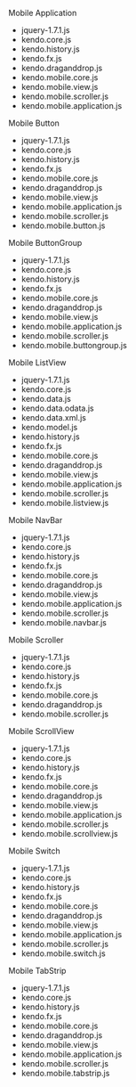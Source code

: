Mobile Application
* jquery-1.7.1.js
* kendo.core.js
* kendo.history.js
* kendo.fx.js
* kendo.draganddrop.js
* kendo.mobile.core.js
* kendo.mobile.view.js
* kendo.mobile.scroller.js
* kendo.mobile.application.js

Mobile Button
* jquery-1.7.1.js
* kendo.core.js
* kendo.history.js
* kendo.fx.js
* kendo.mobile.core.js
* kendo.draganddrop.js
* kendo.mobile.view.js
* kendo.mobile.application.js
* kendo.mobile.scroller.js
* kendo.mobile.button.js

Mobile ButtonGroup
* jquery-1.7.1.js
* kendo.core.js
* kendo.history.js
* kendo.fx.js
* kendo.mobile.core.js
* kendo.draganddrop.js
* kendo.mobile.view.js
* kendo.mobile.application.js
* kendo.mobile.scroller.js
* kendo.mobile.buttongroup.js

Mobile ListView
* jquery-1.7.1.js
* kendo.core.js
* kendo.data.js
* kendo.data.odata.js
* kendo.data.xml.js
* kendo.model.js
* kendo.history.js
* kendo.fx.js
* kendo.mobile.core.js
* kendo.draganddrop.js
* kendo.mobile.view.js
* kendo.mobile.application.js
* kendo.mobile.scroller.js
* kendo.mobile.listview.js

Mobile NavBar
* jquery-1.7.1.js
* kendo.core.js
* kendo.history.js
* kendo.fx.js
* kendo.mobile.core.js
* kendo.draganddrop.js
* kendo.mobile.view.js
* kendo.mobile.application.js
* kendo.mobile.scroller.js
* kendo.mobile.navbar.js

Mobile Scroller
* jquery-1.7.1.js
* kendo.core.js
* kendo.history.js
* kendo.fx.js
* kendo.mobile.core.js
* kendo.draganddrop.js
* kendo.mobile.scroller.js

Mobile ScrollView
* jquery-1.7.1.js
* kendo.core.js
* kendo.history.js
* kendo.fx.js
* kendo.mobile.core.js
* kendo.draganddrop.js
* kendo.mobile.view.js
* kendo.mobile.application.js
* kendo.mobile.scroller.js
* kendo.mobile.scrollview.js

Mobile Switch
* jquery-1.7.1.js
* kendo.core.js
* kendo.history.js
* kendo.fx.js
* kendo.mobile.core.js
* kendo.draganddrop.js
* kendo.mobile.view.js
* kendo.mobile.application.js
* kendo.mobile.scroller.js
* kendo.mobile.switch.js

Mobile TabStrip
* jquery-1.7.1.js
* kendo.core.js
* kendo.history.js
* kendo.fx.js
* kendo.mobile.core.js
* kendo.draganddrop.js
* kendo.mobile.view.js
* kendo.mobile.application.js
* kendo.mobile.scroller.js
* kendo.mobile.tabstrip.js
